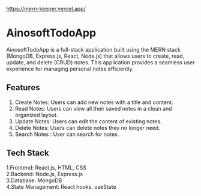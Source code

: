 https://mern-keeper.vercel.app/



<h1> AinosoftTodoApp </h1>


AinosoftTodoApp is a full-stack application built using the MERN stack (MongoDB, Express.js, React, Node.js) that allows users to create, read, update, and delete (CRUD) notes. This application provides a seamless user experience for managing personal notes efficiently.

<h2>Features</h2>

1. Create Notes: Users can add new notes with a title and content.
2. Read Notes: Users can view all their saved notes in a clean and organized layout.
3. Update Notes: Users can edit the content of existing notes.
4. Delete Notes: Users can delete notes they no longer need.
5. Search Notes : User can search for notes. 

<h2>Tech Stack</h2>

1.Frontend: React.js, HTML, CSS   <br>
2.Backend: Node.js, Express.js   <br>
3.Database: MongoDB                <br>
4.State Management: React hooks, useState     <br>







